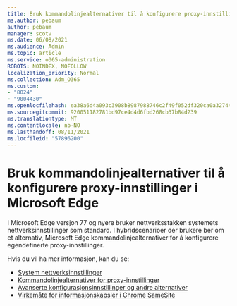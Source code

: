 ```yaml
---
title: Bruk kommandolinjealternativer til å konfigurere proxy-innstillinger i Microsoft Edge
ms.author: pebaum
author: pebaum
manager: scotv
ms.date: 06/08/2021
ms.audience: Admin
ms.topic: article
ms.service: o365-administration
ROBOTS: NOINDEX, NOFOLLOW
localization_priority: Normal
ms.collection: Adm_O365
ms.custom:
- "8024"
- "9004430"
ms.openlocfilehash: ea38a6d4a093c3908b8987988746c2f49f052df320ca0a327446435389a90ce9
ms.sourcegitcommit: 920051182781bd97ce4d4d6fbd268cb37b84d239
ms.translationtype: MT
ms.contentlocale: nb-NO
ms.lasthandoff: 08/11/2021
ms.locfileid: "57896200"
---
```

# <a name="use-command-line-options-to-configure-proxy-settings-in-microsoft-edge"></a>Bruk kommandolinjealternativer til å konfigurere proxy-innstillinger i Microsoft Edge

I Microsoft Edge versjon 77 og nyere bruker nettverksstakken systemets nettverksinnstillinger som standard. I hybridscenarioer der brukere ber om et alternativ, Microsoft Edge kommandolinjealternativer for å konfigurere egendefinerte proxy-innstillinger. 

Hvis du vil ha mer informasjon, kan du se:

- [System nettverksinnstillinger](https://docs.microsoft.com/deployedge/edge-learnmore-cmdline-options-proxy-settings#system-network-settings)
- [Kommandolinjealternativer for proxy-innstillinger](https://docs.microsoft.com/deployedge/edge-learnmore-cmdline-options-proxy-settings#system-network-settings)
- [Avanserte konfigurasjonsinnstillinger og andre alternativer](https://go.microsoft.com/fwlink/?linkid=2134293)
- [Virkemåte for informasjonskapsler i Chrome SameSite](https://docs.microsoft.com/office365/troubleshoot/miscellaneous/chrome-behavior-affects-applications)